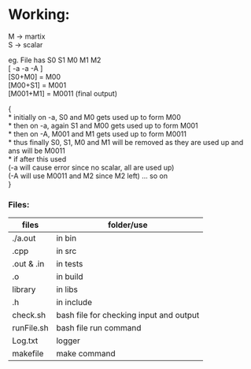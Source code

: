 # Working:

M -> martix <br>
S -> scalar <br>
>
eg. File has S0 S1 M0 M1 M2 <br>
[ -a -a -A ] <br>
[S0+M0]   = M00 <br>
[M00+S1]  = M001 <br>
[M001+M1] = M0011 (final output) <br>
>>
{ <br>
    * initially on -a, S0 and M0 gets used up to form M00 <br>
    * then on -a, again S1 and M00 gets used up to form M001 <br>
    * then on -A, M001 and M1 gets used up to form M0011 <br>
    * thus finally S0, S1, M0 and M1 will be removed as
      they are used up and ans will be M0011 <br>
    * if after this used  <br>
      (-a will cause error since no scalar, all are used up) <br>
      (-A will use M0011 and M2 since M2 left) ... so on <br>
} <br>

### Files:
files       |   folder/use
------------|------------
./a.out     | in bin
.cpp        | in src
.out & .in  | in tests
.o          | in build
library     | in libs
.h          | in include
check.sh    | bash file for checking input and output
runFile.sh  | bash file run command
Log.txt     | logger
makefile    | make command